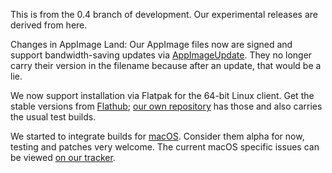 This is from the 0.4 branch of development. Our experimental releases are derived from here.

Changes in AppImage Land: Our AppImage files now are signed and support bandwidth-saving updates via [AppImageUpdate](https://github.com/AppImage/AppImageUpdate). They no longer carry their version in the filename because after an update, that would be a lie.

We now support installation via Flatpak for the 64-bit Linux client. Get the stable versions from [Flathub](https://flathub.org/apps/details/org.armagetronad.ArmagetronAdvanced); [our own repository](https://download.armagetronad.org/docs/flatpak/) has those and also carries the usual test builds.

We started to integrate builds for [macOS](https://wiki.armagetronad.org/index.php?title=MacOS).
Consider them alpha for now, testing and patches very welcome. The current macOS specific issues
can be viewed [on our tracker](https://gitlab.com/armagetronad/armagetronad/-/issues?label_name%5B%5D=macOS).
